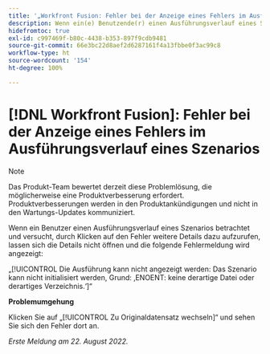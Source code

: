 ```yaml
---
title: '„Workfront Fusion: Fehler bei der Anzeige eines Fehlers im Ausführungsverlauf eines Szenarios“'
description: Wenn ein(e) Benutzende(r) einen Ausführungsverlauf eines Szenarios betrachtet und versucht, durch Klicken auf den Fehler weitere Details dazu aufzurufen, lassen sich die Details nicht öffnen und eine Fehlermeldung wird angezeigt.
hidefromtoc: true
exl-id: c997469f-b80c-4438-b353-897f9cdb9481
source-git-commit: 66e3bc22d8aef2d6287161f4a13fbbe0f3ac99c8
workflow-type: ht
source-wordcount: '154'
ht-degree: 100%

---
```


# [!DNL Workfront Fusion]: Fehler bei der Anzeige eines Fehlers im Ausführungsverlauf eines Szenarios

>[!NOTE]
>
>Das Produkt-Team bewertet derzeit diese Problemlösung, die möglicherweise eine Produktverbesserung erfordert. Produktverbesserungen werden in den Produktankündigungen und nicht in den Wartungs-Updates kommuniziert.

Wenn ein Benutzer einen Ausführungsverlauf eines Szenarios betrachtet und versucht, durch Klicken auf den Fehler weitere Details dazu aufzurufen, lassen sich die Details nicht öffnen und die folgende Fehlermeldung wird angezeigt:

„[!UICONTROL Die Ausführung kann nicht angezeigt werden: Das Szenario kann nicht initialisiert werden, Grund: ‚ENOENT: keine derartige Datei oder derartiges Verzeichnis.‘]“

**Problemumgehung**

Klicken Sie auf „[!UICONTROL Zu Originaldatensatz wechseln]“ und sehen Sie sich den Fehler dort an.

_Erste Meldung am 22. August 2022._
